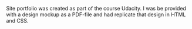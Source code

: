 Site portfolio was created as part of the course Udacity. I was be provided with a design mockup as a PDF-file and had replicate that design in HTML and CSS.
